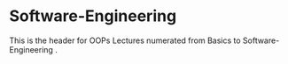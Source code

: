 # Software-Engineering

This is the header for OOPs Lectures numerated from Basics to Software-Engineering . 

